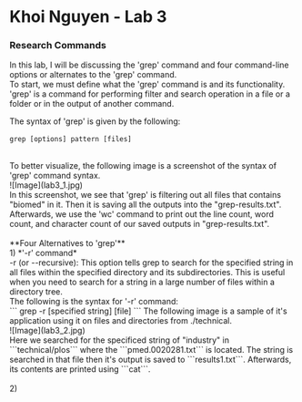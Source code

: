 # Khoi Nguyen - Lab 3
### Research Commands
In this lab, I will be discussing the 'grep' command and four command-line options or alternates to the 'grep' command. <br>
To start, we must define what the 'grep' command is and its functionality. 'grep' is a command for performing filter and search operation in a file or a folder or in the output of another command. <br>

The syntax of 'grep' is given by the following: <br>
```
grep [options] pattern [files]
```
<br>
To better visualize, the following image is a screenshot of the syntax of 'grep' command syntax. <br>
![Image](lab3_1.jpg) <br>
In this screenshot, we see that 'grep' is filtering out all files that contains "biomed" in it. Then it is saving all the outputs into the "grep-results.txt". Afterwards, we use the 'wc' command to print out the line count, word count, and character count of our saved outputs in "grep-results.txt". <br>
<br>
**Four Alternatives to 'grep'** <br>
1) *'-r' command* <br>
-r (or --recursive): This option tells grep to search for the specified string in all files within the specified directory and its subdirectories. This is useful when you need to search for a string in a large number of files within a directory tree. <br>
The following is the syntax for '-r' command: <br>
```
grep -r [specified string] [file]
```
The following image is a sample of it's application using it on files and directories from ./technical. <br>
![Image](lab3_2.jpg) <br>
Here we searched for the specificed string of "industry" in ```technical/plos``` where the ```pmed.0020281.txt``` is located. The string is searched in that file then it's output is saved to ```results1.txt```. Afterwards, its contents are printed using ```cat```. <br>
<br>
2) 
